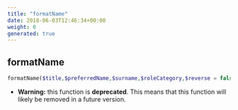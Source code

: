 ```yaml
---
title: "formatName"
date: 2018-06-03T12:46:34+00:00
weight: 0
generated: true
---
```


## formatName



```php
formatName($title,$preferredName,$surname,$roleCategory,$reverse = false,$informal = false )
```



* **Warning:** this function is **deprecated**. This means that this function will likely be removed in a future version.


